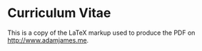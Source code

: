 # Curriculum Vitae
This is a copy of the LaTeX markup used to produce the PDF on http://www.adamjames.me.
